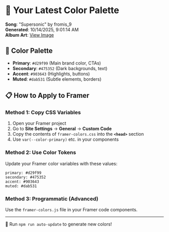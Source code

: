 # 🎨 Your Latest Color Palette

**Song**: "Supersonic" by fromis_9  
**Generated**: 10/14/2025, 9:01:14 AM  
**Album Art**: [View Image](https://lastfm.freetls.fastly.net/i/u/300x300/c4854b0dc26daaf45214442709e78d63.jpg)

## 🎨 Color Palette
- **Primary**: `#d29f99` (Main brand color, CTAs)
- **Secondary**: `#475352` (Dark backgrounds, text)  
- **Accent**: `#903643` (Highlights, buttons)
- **Muted**: `#dab531` (Subtle elements, borders)

## 📋 How to Apply to Framer

### Method 1: Copy CSS Variables
1. Open your Framer project
2. Go to **Site Settings** → **General** → **Custom Code**
3. Copy the contents of `framer-colors.css` into the **`<head>`** section
4. Use `var(--color-primary)` etc. in your components

### Method 2: Use Color Tokens
Update your Framer color variables with these values:
```
primary: #d29f99
secondary: #475352
accent: #903643
muted: #dab531
```

### Method 3: Programmatic (Advanced)
Use the `framer-colors.js` file in your Framer code components.

---
🔄 Run `npm run auto-update` to generate new colors!